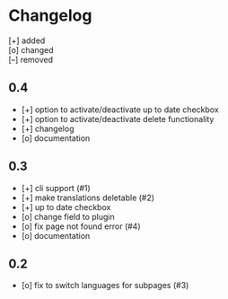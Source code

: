 # Changelog


[+] added  
[o] changed  
[–] removed  


## 0.4

+ [+] option to activate/deactivate up to date checkbox
+ [+] option to activate/deactivate delete functionality
+ [+] changelog
+ [o] documentation

## 0.3

+ [+] cli support (#1)
+ [+] make translations deletable (#2)
+ [+] up to date checkbox
+ [o] change field to plugin
+ [o] fix page not found error (#4)
+ [o] documentation

## 0.2

+ [o] fix to switch languages for subpages (#3)


